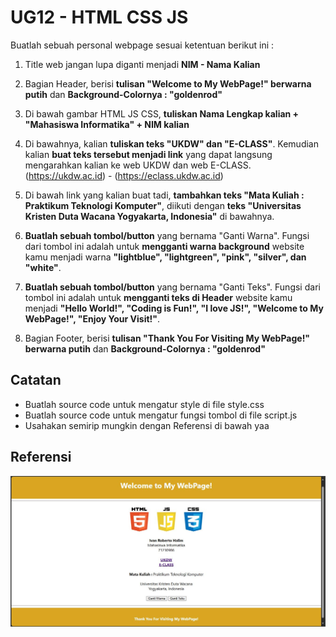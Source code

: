 # UG12 - HTML CSS JS

Buatlah sebuah personal webpage sesuai ketentuan berikut ini : <br/>
1. Title web jangan lupa diganti menjadi <b>NIM - Nama Kalian</b>

2. Bagian Header, berisi <b>tulisan "Welcome to My WebPage!" berwarna putih</b> dan <b>Background-Colornya : "goldenrod"</b>

3. Di bawah gambar HTML JS CSS, <b>tuliskan Nama Lengkap kalian + "Mahasiswa Informatika" + NIM kalian</b>

4. Di bawahnya, kalian <b>tuliskan teks "UKDW" dan "E-CLASS"</b>. Kemudian kalian <b>buat teks tersebut menjadi link</b> yang dapat langsung mengarahkan kalian ke web UKDW dan web E-CLASS. (https://ukdw.ac.id) - (https://eclass.ukdw.ac.id)

5. Di bawah link yang kalian buat tadi, <b>tambahkan teks "Mata Kuliah : Praktikum Teknologi Komputer"</b>, diikuti dengan <b>teks "Universitas Kristen Duta Wacana Yogyakarta, Indonesia"</b> di bawahnya.

6. <b>Buatlah sebuah tombol/button</b> yang bernama "Ganti Warna". Fungsi dari tombol ini adalah untuk <b>mengganti warna background</b> website kamu menjadi warna <b>"lightblue", "lightgreen", "pink", "silver", dan "white"</b>.

7. <b>Buatlah sebuah tombol/button</b> yang bernama "Ganti Teks". Fungsi dari tombol ini adalah untuk <b>mengganti teks di Header</b> website kamu menjadi <b>"Hello World!", "Coding is Fun!", "I love JS!", "Welcome to My WebPage!", "Enjoy Your Visit!"</b>.

8. Bagian Footer, berisi <b>tulisan "Thank You For Visiting My WebPage!" berwarna putih</b> dan <b>Background-Colornya : "goldenrod"</b>

## Catatan
- Buatlah source code untuk mengatur style di file style.css
- Buatlah source code untuk mengatur fungsi tombol di file script.js
- Usahakan semirip mungkin dengan Referensi di bawah yaa

## Referensi
![image.png](ContohTampilanWeb.JPG)
